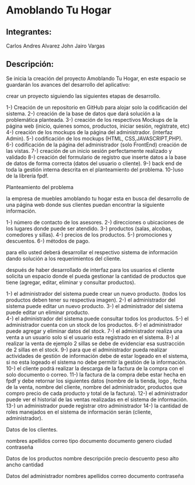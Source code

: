# Amoblando Tu Hogar
## Integrantes:
Carlos Andres Alvarez
John Jairo Vargas

## Descripción:
Se inicia la creación del proyecto Amoblando Tu Hogar, en este espacio se guardarán los avances del desarrollo del aplicativo:

crear un proyecto siguiendo las siguientes etapas de desarrollo.
 
1-) Creación de un repositorio en GitHub para alojar solo la codificación del sistema.
2-) creación de la base de datos que dará solución a la problemática planteada.
3-) creación de los respectivos Mockups de la página web (inicio, quienes somos, productos, iniciar  sesión, regístrate, etc) 
4-) creación de los mockups de la página del administrador. (interfaz Admin).
5-) codificación de los mockups (HTML, CSS,JAVASCRIPT,PHP).
6-) codificación de la página del administrador (solo FrontEnd) creación de las vistas.
7-) creación de un inicio sesión perfectamente realizado y validado
8-) creación del formulario de registro que inserte datos a la base de datos de forma correcta (datos del usuario o cliente).
9-) back end de toda la gestión interna descrita en el planteamiento del problema.
10-)uso de la librería fpdf.

Planteamiento del problema
 
la empresa de muebles amoblando tu hogar esta en busca del desarrollo de una página web donde sus clientes puedan encontrar la siguiente información.
 
1-) número de contacto de los asesores.
2-) direcciones o ubicaciones de los lugares donde puede ser atendido.
3-) productos (salas, alcobas, comedores y sillas).
4-) precios de los productos.
5-) promociones y descuentos.
6-) métodos de pago.
 
para ello usted deberá desarrollar el respectivo sistema de información dando solución a los requerimientos del cliente.
 
 
después de haber desarrollado de interfaz para los usuarios el cliente solicita un espacio donde el pueda gestionar la cantidad de productos que tiene (agregar, editar, eliminar y consultar productos).
 
1-) el administrador del sistema puede crear un nuevo producto. (todos los productos deben tener su respectiva imagen).
2-) el administrador del sistema puede editar un nuevo producto.
3-) el administrador del sistema puede editar un eliminar producto.  
4-) el administrador del sistema puede consultar todos los productos.
5-) el administrador cuenta con un stock de los productos.
6-) el administrador puede agregar y eliminar datos del stock.
7-) el administrador realiza una venta a un usuario solo si el usuario esta registrado en el sistema.
8-) al realizar la venta de ejemplo 2 sillas se debe de evidenciar esa sustracción de 2 sillas en el stock.
9-) para que el administrador pueda realizar actividades de gestión de información debe de estar logeado en el sistema, si no esta logeado el sistema no debe permitir la gestión de la información. 
10-) el cliente podrá realizar la descarga de la factura de la compra con el solo documento o correo.
11-) la factura de la compra debe estar hecha en fpdf y debe retornar los siguientes datos (nombre de la tienda, logo , fecha de la venta, nombre del cliente, nombre del administrador, productos que compro precio de cada producto y total de la factura).
12-) el administrador puede ver el historial de las ventas realizadas en el sistema de información. 
13-) un administrador puede registrar otro administrador
14-) la cantidad de roles manejados en el sistema de información serán (cliente, administrador).
 
Datos de los clientes.
 
nombres
apellidos
correo
tipo documento
documento
genero
ciudad
contraseña
 
Datos de los productos
nombre
descripción
precio
descuento
peso
alto
ancho
cantidad
 
Datos del administrador
nombres 
apellidos
correo
documento
contraseña
